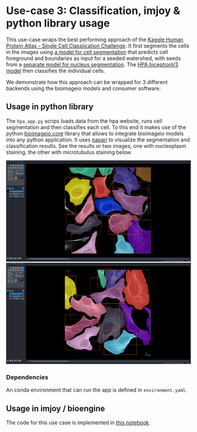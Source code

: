 # Use-case 3: Classification, imjoy & python library usage

This use-case wraps the best performing approach of the [Kaggle Human Protein Atlas - Single Cell Classiication Challenge](https://www.kaggle.com/c/hpa-single-cell-image-classification).
It first segments the cells in the images using [a model for cell segmentation](https://bioimage.io/#/?id=10.5281%2Fzenodo.6200635) that predicts cell foreground and boundaries as input for a seeded watershed, with seeds from a [separate model for nucleus segmentation](https://bioimage.io/#/?id=10.5281%2Fzenodo.6200999).
The [HPA InceptionV3 model](https://bioimage.io/#/?id=10.5281%2Fzenodo.5910854) then classifies the individual cells.

We demonstrate how this approach can be wrapped for 3 different backends using the bioimageio models and consumer software.

## Usage in python library

The `hpa_app.py` scrips loads data from the hpa website, runs cell segmentation and then classifies each cell.
To this end it makes use of the python [bioimageio.core](https://github.com/bioimage-io/core-bioimage-io-python) library that allows to integrate bioimageio models into any python application.
It uses [napari](https://github.com/napari/napari) to visualize the segmentation and classification results. See the results or two images, one with nucleoplasm staining, the other with microtubulus staining below.

<img src="https://raw.githubusercontent.com/bioimage-io/use-cases/main/case3-devtools/images/hpa_nucleoplasm.png" alt="drawing" width="1200"/>
<img src="https://raw.githubusercontent.com/bioimage-io/use-cases/main/case3-devtools/images/hpa_microtubules.png" alt="drawing" width="1200"/>

### Dependencies

An conda environment that can run the app is defined in `environment.yaml`.


## Usage in imjoy / bioengine
The code for this use case is implemented in [this notebook](https://github.com/bioimage-io/use-cases/blob/main/case3-devtools/bioengine-model-runner-hpa-single-cell.ipynb).
